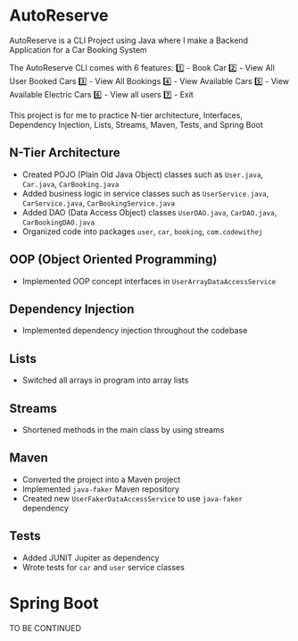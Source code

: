 # AutoReserve

AutoReserve is a CLI Project using Java where I make a Backend Application for a Car Booking System

The AutoReserve CLI comes with 6 features:
1️⃣ - Book Car
2️⃣ - View All User Booked Cars
3️⃣ - View All Bookings
4️⃣ - View Available Cars
5️⃣ - View Available Electric Cars
6️⃣ - View all users
7️⃣ - Exit

This project is for me to practice N-tier architecture, Interfaces, Dependency Injection, Lists, Streams, Maven, Tests, and Spring Boot

## N-Tier Architecture
* Created POJO (Plain Old Java Object) classes such as `User.java`, `Car.java`, `CarBooking.java`
* Added business logic in service classes such as `UserService.java`, `CarService.java`, `CarBookingService.java`
* Added DAO (Data Access Object) classes `UserDAO.java`, `CarDAO.java`, `CarBookingDAO.java`
* Organized code into packages `user`, `car`, `booking`, `com.codewithej`

## OOP (Object Oriented Programming)
* Implemented OOP concept interfaces in `UserArrayDataAccessService`

## Dependency Injection
* Implemented dependency injection throughout the codebase

## Lists
* Switched all arrays in program into array lists

## Streams
* Shortened methods in the main class by using streams

## Maven
* Converted the project into a Maven project
* Implemented `java-faker` Maven repository
* Created new `UserFakerDataAccessService` to use `java-faker` dependency

## Tests
* Added JUNIT Jupiter as dependency
* Wrote tests for `car` and `user` service classes

# Spring Boot
TO BE CONTINUED

